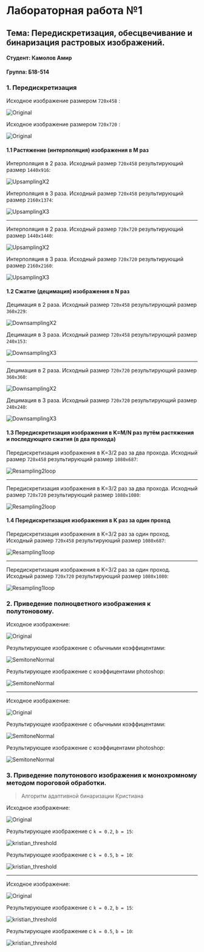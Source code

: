 # Лабораторная работа №1
## Тема: Передискретизация, обесцвечивание и бинаризация растровых изображений.
#### Студент: Камолов Амир
#### Группа: Б18-514

### 1. Передискретизация

Исходное изображение размером `720x458` : 

![Original](original/text1.jpg)

Исходное изображение размером `720x720` : 

![Original](original/spiral1.png)

#### 1.1 Растяжение (интерполяция) изображения в M раз
Интерполяция в 2 раза. Исходный размер `720x458` результирующий размер `1440x916`: 

![UpsamplingX2](res/upsampling2_text1.jpg)

Интерполяция в 3 раза. Исходный размер `720x458` результирующий размер `2160x1374`: 

![UpsamplingX3](res/upsampling_text1.jpg)

---

Интерполяция в 2 раза. Исходный размер `720x720` результирующий размер `1440x1440`: 

![UpsamplingX2](res/upsampling2_spiral1.png)

Интерполяция в 3 раза. Исходный размер `720x720` результирующий размер `2160x2160`: 

![UpsamplingX3](res/upsampling3_spiral1.png)

#### 1.2 Сжатие (децимация) изображения в N раз

Децимация в 2 раза. Исходный размер `720x458` результирующий размер `360x229`:

![DownsamplingX2](res/downsampling2_text1.jpg)

Децимация в 3 раза. Исходный размер `720x458` результирующий размер `240x153`:

![DownsamplingX3](res/downsampling3_text1.jpg)

---

Децимация в 2 раза. Исходный размер `720x720` результирующий размер `360x360`:

![DownsamplingX2](res/downsampling2_spiral1.png)

Децимация в 3 раза. Исходный размер `720x720` результирующий размер `240x240`:

![DownsamplingX3](res/downsampling3_spiral1.png)


#### 1.3 Передискретизация изображения в K=M/N раз путём растяжения и последующего сжатия (в два прохода)

Передискретизация изображения в K=3/2 раз за два прохода. Исходный размер `720x458` результирующий размер `1080x687`:

![Resampling2loop](res/downsampling3x2_text1.jpg)

---

Передискретизация изображения в K=3/2 раз за два прохода. Исходный размер `720x720` результирующий размер `1080x1080`:

![Resampling2loop](res/downsampling3x2_spiral1.png)

#### 1.4 Передискретизация изображения в K раз за один проход

Передискретизация изображения в K=3/2 раз за один проход. Исходный размер `720x458` результирующий размер `1080x687`:

![Resampling1loop](res/resampling_text1.jpg)

---

Передискретизация изображения в K=3/2 раз за один проход. Исходный размер `720x720` результирующий размер `1080x1080`:

![Resampling1loop](res/resampling_spiral1.png)


### 2. Приведение полноцветного изображения к полутоновому.

Исходное изображение: 

![Original](original/test10.png)

Результирующее изображение с обычными коэффицентами: 

![SemitoneNormal](res/halftone_test10.png)

Результирующее изображение с коэффицентами photoshop:

![SemitoneNormal](res/halftonePS_test10.png)

--- 

Исходное изображение: 

![Original](original/test11.jpg)

Результирующее изображение с обычными коэффицентами: 

![SemitoneNormal](res/halftone_test11.jpg)

Результирующее изображение с коэффицентами photoshop:

![SemitoneNormal](res/halftonePS_test11.jpg)

### 3. Приведение полутонового изображения к монохромному методом пороговой обработки.
> Алгоритм адаптивной бинаризации Кристиана

Исходное изображение: 

![Original](original/cat.jpg)

Результирующее изображение c `k = 0.2`, `b = 15`:

![kristian_threshold](res/threshold_cat.jpg)

Результирующее изображение c `k = 0.5`, `b = 10`:

![kristian_threshold](res/threshold_10x05cat.jpg)

---

Исходное изображение: 

![Original](original/text1.jpg)

Результирующее изображение c `k = 0.2`, `b = 15`:

![kristian_threshold](res/threshold_text1.jpg)

Результирующее изображение c `k = 0.5`, `b = 10`:

![kristian_threshold](res/threshold_10x05text1.jpg)

